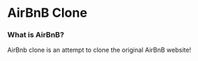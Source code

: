 <h1> AirBnB Clone </h1>
<h3><p> What is AirBnB?</p></h3>
<p>     AirBnb clone is an attempt to clone the original AirBnB website! </p>
